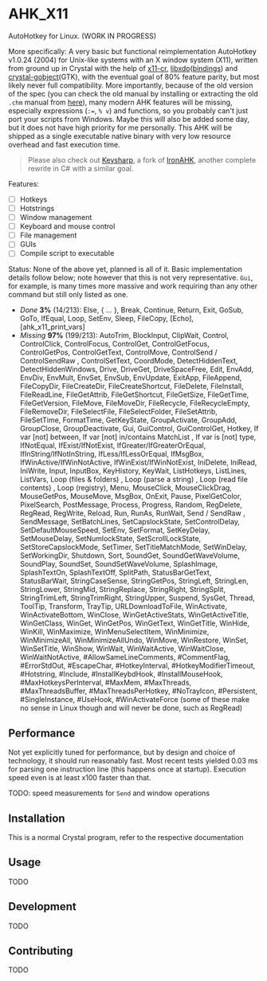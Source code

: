 # AHK_X11

AutoHotkey for Linux. (WORK IN PROGRESS)

More specifically: A very basic but functional reimplementation AutoHotkey v1.0.24 (2004) for Unix-like systems with an X window system (X11), written from ground up in Crystal with the help of [x11-cr](https://github.com/TamasSzekeres/x11-cr/), [libxdo](https://github.com/jordansissel/xdotool)([bindings](https://github.com/woodruffw/x_do.cr)) and [crystal-gobject](https://github.com/jhass/crystal-gobject)(GTK), with the eventual goal of 80% feature parity, but most likely never full compatibility. More importantly, because of the old version of the spec (you can check the old manual by installing or extracting the old `.chm` manual from [here](https://www.autohotkey.com/download/1.0/AutoHotkey1024.exe)), many modern AHK features will be missing, especially expressions (`:=`, `% v`) and functions, so you probably can't just port your scripts from Windows. Maybe this will also be added some day, but it does not have high priority for me personally. This AHK will be shipped as a single executable native binary with very low resource overhead and fast execution time.

> Please also check out [Keysharp](https://bitbucket.org/mfeemster/keysharp/), a fork of [IronAHK](https://github.com/Paris/IronAHK/tree/master/IronAHK), another complete rewrite in C# with a similar goal.

Features:
- [ ] Hotkeys
- [ ] Hotstrings
- [ ] Window management
- [ ] Keyboard and mouse control
- [ ] File management
- [ ] GUIs
- [ ] Compile script to executable

Status: None of the above yet, planned is all of it. Basic implementation details follow below; note however that this is not very representative. `Gui`, for example, is many times more massive and work requiring than any other command but still only listed as one.

- *Done* **3%** (14/213): Else, { ... }, Break, Continue, Return, Exit, GoSub, GoTo, IfEqual, Loop, SetEnv, Sleep, FileCopy, [Echo], [ahk_x11_print_vars]
- *Missing* **97%** (199/213): AutoTrim, BlockInput, ClipWait, Control, ControlClick, ControlFocus, ControlGet, ControlGetFocus, ControlGetPos, ControlGetText, ControlMove, ControlSend / ControlSendRaw , ControlSetText, CoordMode, DetectHiddenText, DetectHiddenWindows, Drive, DriveGet, DriveSpaceFree, Edit, EnvAdd, EnvDiv, EnvMult, EnvSet, EnvSub, EnvUpdate, ExitApp, FileAppend, FileCopyDir, FileCreateDir, FileCreateShortcut, FileDelete, FileInstall, FileReadLine, FileGetAttrib, FileGetShortcut, FileGetSize, FileGetTime, FileGetVersion, FileMove, FileMoveDir, FileRecycle, FileRecycleEmpty, FileRemoveDir, FileSelectFile, FileSelectFolder, FileSetAttrib, FileSetTime, FormatTime, GetKeyState, GroupActivate, GroupAdd, GroupClose, GroupDeactivate, Gui, GuiControl, GuiControlGet, Hotkey, If var [not] between, If var [not] in/contains MatchList , If var is [not] type, IfNotEqual, IfExist/IfNotExist, IfGreater/IfGreaterOrEqual, IfInString/IfNotInString, IfLess/IfLessOrEqual, IfMsgBox, IfWinActive/IfWinNotActive, IfWinExist/IfWinNotExist, IniDelete, IniRead, IniWrite, Input, InputBox, KeyHistory, KeyWait, ListHotkeys, ListLines, ListVars, Loop (files & folders) , Loop (parse a string) , Loop (read file contents) , Loop (registry), Menu, MouseClick, MouseClickDrag, MouseGetPos, MouseMove, MsgBox, OnExit, Pause, PixelGetColor, PixelSearch, PostMessage, Process, Progress, Random, RegDelete, RegRead, RegWrite, Reload, Run, RunAs, RunWait, Send / SendRaw , SendMessage, SetBatchLines, SetCapslockState, SetControlDelay, SetDefaultMouseSpeed, SetEnv, SetFormat, SetKeyDelay, SetMouseDelay, SetNumlockState, SetScrollLockState, SetStoreCapslockMode, SetTimer, SetTitleMatchMode, SetWinDelay, SetWorkingDir, Shutdown, Sort, SoundGet, SoundGetWaveVolume, SoundPlay, SoundSet, SoundSetWaveVolume, SplashImage, SplashTextOn, SplashTextOff, SplitPath, StatusBarGetText, StatusBarWait, StringCaseSense, StringGetPos, StringLeft, StringLen, StringLower, StringMid, StringReplace, StringRight, StringSplit, StringTrimLeft, StringTrimRight, StringUpper, Suspend, SysGet, Thread, ToolTip, Transform, TrayTip, URLDownloadToFile, WinActivate, WinActivateBottom, WinClose, WinGetActiveStats, WinGetActiveTitle, WinGetClass, WinGet, WinGetPos, WinGetText, WinGetTitle, WinHide, WinKill, WinMaximize, WinMenuSelectItem, WinMinimize, WinMinimizeAll, WinMinimizeAllUndo, WinMove, WinRestore, WinSet, WinSetTitle, WinShow, WinWait, WinWaitActive, WinWaitClose, WinWaitNotActive, #AllowSameLineComments, #CommentFlag, #ErrorStdOut, #EscapeChar, #HotkeyInterval, #HotkeyModifierTimeout, #Hotstring, #Include, #InstallKeybdHook, #InstallMouseHook, #MaxHotkeysPerInterval, #MaxMem, #MaxThreads, #MaxThreadsBuffer, #MaxThreadsPerHotkey, #NoTrayIcon, #Persistent, #SingleInstance, #UseHook, #WinActivateForce (some of these make no sense in Linux though and will never be done, such as RegRead)

## Performance

Not yet explicitly tuned for performance, but by design and choice of technology, it should run reasonably fast. Most recent tests yielded 0.03 ms for parsing one instruction line (this happens once at startup). Execution speed even is at least x100 faster than that.

TODO: speed measurements for `Send` and window operations

## Installation

This is a normal Crystal program, refer to the respective documentation

## Usage

TODO

## Development

TODO

## Contributing

TODO
